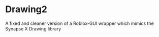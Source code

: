 # Drawing2
A fixed and cleaner version of a Roblox-GUI wrapper which mimics the Synapse X Drawing library

